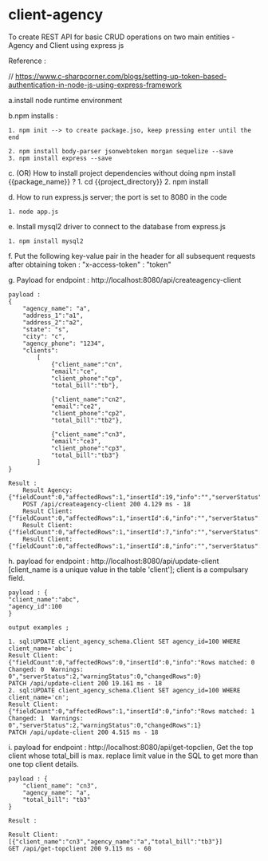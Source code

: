 # client-agency
To create REST API for basic CRUD operations on two main entities - Agency and Client using express js

Reference : 

// https://www.c-sharpcorner.com/blogs/setting-up-token-based-authentication-in-node-js-using-express-framework

a.install node runtime environment 

b.npm installs : 

    1. npm init --> to create package.jso, keep pressing enter until the end

    2. npm install body-parser jsonwebtoken morgan sequelize --save
    3. npm install express --save

c. (OR) How to install project dependencies without doing npm install {{package_name}} ?
    1. cd {{project_directory}}
    2. npm install

d. How to run express.js server; the port is set to 8080 in the code

    1. node app.js

e. Install mysql2 driver to connect to the database from express.js

    1. npm install mysql2

f. Put the following key-value pair in the header for all subsequent requests after obtaining token : "x-access-token" : "token"

g. Payload for endpoint : http://localhost:8080/api/createagency-client

    payload : 
    {
        "agency_name": "a", 
        "address_1":"a1", 
        "address_2":"a2", 
        "state": "s", 
        "city": "c", 
        "agency_phone": "1234",
        "clients":
            [
                {"client_name":"cn",
                "email":"ce",
                "client_phone":"cp",
                "total_bill":"tb"}, 

                {"client_name":"cn2",
                "email":"ce2",
                "client_phone":"cp2",
                "total_bill":"tb2"},

                {"client_name":"cn3",
                "email":"ce3",
                "client_phone":"cp3",
                "total_bill":"tb3"}
            ]
    }

    Result : 
        Result Agency: {"fieldCount":0,"affectedRows":1,"insertId":19,"info":"","serverStatus":2,"warningStatus":0}
        POST /api/createagency-client 200 4.129 ms - 18
        Result Client: {"fieldCount":0,"affectedRows":1,"insertId":6,"info":"","serverStatus":2,"warningStatus":0}
        Result Client: {"fieldCount":0,"affectedRows":1,"insertId":7,"info":"","serverStatus":2,"warningStatus":0}
        Result Client: {"fieldCount":0,"affectedRows":1,"insertId":8,"info":"","serverStatus":2,"warningStatus":0}

h. payload for endpoint : http://localhost:8080/api/update-client   [client_name is a unique value in the table 'client']; client is a compulsary field. 

    payload : {
    "client_name":"abc",
    "agency_id":100
    }

    output examples ; 

    1. sql:UPDATE client_agency_schema.Client SET agency_id=100 WHERE client_name='abc';
    Result Client: {"fieldCount":0,"affectedRows":0,"insertId":0,"info":"Rows matched: 0  Changed: 0  Warnings: 0","serverStatus":2,"warningStatus":0,"changedRows":0}
    PATCH /api/update-client 200 19.161 ms - 18
    2. sql:UPDATE client_agency_schema.Client SET agency_id=100 WHERE client_name='cn';
    Result Client: {"fieldCount":0,"affectedRows":1,"insertId":0,"info":"Rows matched: 1  Changed: 1  Warnings: 0","serverStatus":2,"warningStatus":0,"changedRows":1}
    PATCH /api/update-client 200 4.515 ms - 18

i.  payload for endpoint : http://localhost:8080/api/get-topclien, Get the top client whose total_bill is max. replace limit value in the SQL to get more than one top client details. 

    payload : {
        "client_name": "cn3",
        "agency_name": "a",
        "total_bill": "tb3"
    }

    Result : 

    Result Client: [{"client_name":"cn3","agency_name":"a","total_bill":"tb3"}]
    GET /api/get-topclient 200 9.115 ms - 60